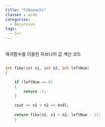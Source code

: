 ```yaml
---
title: "Fibonachi"
classes : wide
categories:
  - Recursive
tags:
  - C++
---
```

<br>
재귀함수를 이용한 피보나치 값 계산 코드

```cpp

int fibo(int n1, int n2, int leftNum)
{

	if (leftNum == 0)
	{
		return -1;
	}

	cout << n1 + n2 << endl;
	
	return fibo(n2, n1 + n2, leftNum - 1);
	}
```
